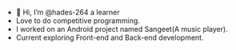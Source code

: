 - 👋 Hi, I’m @hades-264 a learner 
- Love to  do competitive programming.
- I worked on an Android project named Sangeet(A music player).
- Current exploring Front-end and Back-end development.

<!---
hades-264/hades-264 is a ✨ special ✨ repository because its `README.md` (this file) appears on your GitHub profile.
You can click the Preview link to take a look at your changes.
--->
